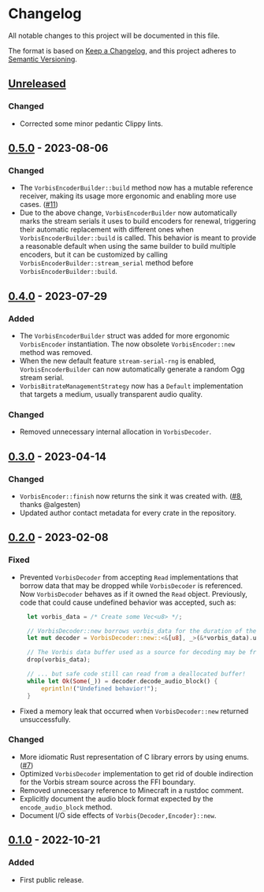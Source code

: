# Changelog

All notable changes to this project will be documented in this file.

The format is based on [Keep a Changelog](https://keepachangelog.com/en/1.0.0/),
and this project adheres to
[Semantic Versioning](https://semver.org/spec/v2.0.0.html).

## [Unreleased]

### Changed

- Corrected some minor pedantic Clippy lints.

## [0.5.0] - 2023-08-06

### Changed

- The `VorbisEncoderBuilder::build` method now has a mutable reference receiver,
  making its usage more ergonomic and enabling more use cases.
  ([#11](https://github.com/ComunidadAylas/vorbis-rs/issues/11))
- Due to the above change, `VorbisEncoderBuilder` now automatically marks the
  stream serials it uses to build encoders for renewal, triggering their
  automatic replacement with different ones when `VorbisEncoderBuilder::build`
  is called. This behavior is meant to provide a reasonable default when using
  the same builder to build multiple encoders, but it can be customized by
  calling `VorbisEncoderBuilder::stream_serial` method before
  `VorbisEncoderBuilder::build`.

## [0.4.0] - 2023-07-29

### Added

- The `VorbisEncoderBuilder` struct was added for more ergonomic `VorbisEncoder`
  instantiation. The now obsolete `VorbisEncoder::new` method was removed.
- When the new default feature `stream-serial-rng` is enabled,
  `VorbisEncoderBuilder` can now automatically generate a random Ogg stream
  serial.
- `VorbisBitrateManagementStrategy` now has a `Default` implementation that
  targets a medium, usually transparent audio quality.

### Changed

- Removed unnecessary internal allocation in `VorbisDecoder`.

## [0.3.0] - 2023-04-14

### Changed

- `VorbisEncoder::finish` now returns the sink it was created with.
  ([#8](https://github.com/ComunidadAylas/vorbis-rs/pull/8), thanks @algesten)
- Updated author contact metadata for every crate in the repository.

## [0.2.0] - 2023-02-08

### Fixed

- Prevented `VorbisDecoder` from accepting `Read` implementations that borrow
  data that may be dropped while `VorbisDecoder` is referenced. Now
  `VorbisDecoder` behaves as if it owned the `Read` object. Previously, code
  that could cause undefined behavior was accepted, such as:

  ```rs
	let vorbis_data = /* Create some Vec<u8> */;

	// VorbisDecoder::new borrows vorbis_data for the duration of the function invocation
	let mut decoder = VorbisDecoder::new::<&[u8], _>(&*vorbis_data).unwrap();

	// The Vorbis data buffer used as a source for decoding may be freed later...
	drop(vorbis_data);

	// ... but safe code still can read from a deallocated buffer!
	while let Ok(Some(_)) = decoder.decode_audio_block() {
		eprintln!("Undefined behavior!");
	}
  ```

- Fixed a memory leak that occurred when `VorbisDecoder::new` returned unsuccessfully.

### Changed

- More idiomatic Rust representation of C library errors by using enums. ([#7](https://github.com/ComunidadAylas/vorbis-rs/issues/7))
- Optimized `VorbisDecoder` implementation to get rid of double indirection for the Vorbis stream source across the FFI boundary.
- Removed unnecessary reference to Minecraft in a rustdoc comment.
- Explicitly document the audio block format expected by the `encode_audio_block` method.
- Document I/O side effects of `Vorbis{Decoder,Encoder}::new`.

## [0.1.0] - 2022-10-21

### Added

- First public release.

[Unreleased]: https://github.com/ComunidadAylas/vorbis-rs/compare/v0.5.0...HEAD
[0.5.0]: https://github.com/ComunidadAylas/vorbis-rs/releases/tag/v0.5.0
[0.4.0]: https://github.com/ComunidadAylas/vorbis-rs/releases/tag/v0.4.0
[0.3.0]: https://github.com/ComunidadAylas/vorbis-rs/releases/tag/v0.3.0
[0.2.0]: https://github.com/ComunidadAylas/vorbis-rs/releases/tag/v0.2.0
[0.1.0]: https://github.com/ComunidadAylas/vorbis-rs/releases/tag/v0.1.0

